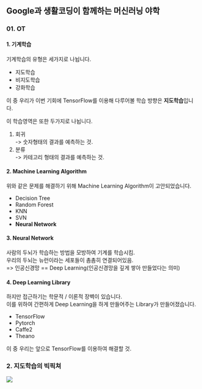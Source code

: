 ## Google과 생활코딩이 함께하는 머신러닝 야학
### 01. OT
#### 1. 기계학습
기계학습의 유형은 세가지로 나뉩니다.
* 지도학습
* 비지도학습
* 강화학습

이 중 우리가 이번 기회에 TensorFlow를 이용해 다루어볼 학습 방향은 **지도학습**입니다.

이 학습영역은 또한 두가지로 나뉩니다.
1. 회귀  
-> 숫자형태의 결과를 예측하는 것.
2. 분류  
-> 카테고리 형태의 결과를 예측하는 것.

#### 2. Machine Learning Algorithm
위와 같은 문제를 해결하기 위해 Machine Learning Algorithm이 고안되었습니다.
* Decision Tree
* Random Forest
* KNN
* SVN
* **Neural Network**

#### 3. Neural Network
사람의 두뇌가 학습하는 방법을 모방하여 기계를 학습시킴.  
우리의 두뇌는 뉴런이라는 세포들이 촘촘히 연결되어있음.  
=> 인공신경망 == Deep Learning(인공신경망을 깊게 쌓아 만들었다는 의미)

#### 4. Deep Learning Library
하지만 접근하기는 학문적 / 이론적 장벽이 있습니다.  
이를 위하여 간편하게 Deep Learning을 하게 만들어주는 Library가 만들어졌습니다.
* TensorFlow
* Pytorch
* Caffe2
* Theano

이 중 우리는 앞으로 TensorFlow를 이용하여 해결할 것.

### 2. 지도학습의 빅픽쳐
![](https://s3-ap-northeast-2.amazonaws.com/opentutorials-user-file/module/4966/12385.png)
